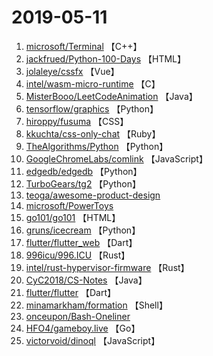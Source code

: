 # 2019-05-11

1. [microsoft/Terminal](https://github.com/microsoft/Terminal) 【C++】
2. [jackfrued/Python-100-Days](https://github.com/jackfrued/Python-100-Days) 【HTML】
3. [jolaleye/cssfx](https://github.com/jolaleye/cssfx) 【Vue】
4. [intel/wasm-micro-runtime](https://github.com/intel/wasm-micro-runtime) 【C】
5. [MisterBooo/LeetCodeAnimation](https://github.com/MisterBooo/LeetCodeAnimation) 【Java】
6. [tensorflow/graphics](https://github.com/tensorflow/graphics) 【Python】
7. [hiroppy/fusuma](https://github.com/hiroppy/fusuma) 【CSS】
8. [kkuchta/css-only-chat](https://github.com/kkuchta/css-only-chat) 【Ruby】
9. [TheAlgorithms/Python](https://github.com/TheAlgorithms/Python) 【Python】
10. [GoogleChromeLabs/comlink](https://github.com/GoogleChromeLabs/comlink) 【JavaScript】
11. [edgedb/edgedb](https://github.com/edgedb/edgedb) 【Python】
12. [TurboGears/tg2](https://github.com/TurboGears/tg2) 【Python】
13. [teoga/awesome-product-design](https://github.com/teoga/awesome-product-design) 
14. [microsoft/PowerToys](https://github.com/microsoft/PowerToys) 
15. [go101/go101](https://github.com/go101/go101) 【HTML】
16. [gruns/icecream](https://github.com/gruns/icecream) 【Python】
17. [flutter/flutter_web](https://github.com/flutter/flutter_web) 【Dart】
18. [996icu/996.ICU](https://github.com/996icu/996.ICU) 【Rust】
19. [intel/rust-hypervisor-firmware](https://github.com/intel/rust-hypervisor-firmware) 【Rust】
20. [CyC2018/CS-Notes](https://github.com/CyC2018/CS-Notes) 【Java】
21. [flutter/flutter](https://github.com/flutter/flutter) 【Dart】
22. [minamarkham/formation](https://github.com/minamarkham/formation) 【Shell】
23. [onceupon/Bash-Oneliner](https://github.com/onceupon/Bash-Oneliner) 
24. [HFO4/gameboy.live](https://github.com/HFO4/gameboy.live) 【Go】
25. [victorvoid/dinoql](https://github.com/victorvoid/dinoql) 【JavaScript】
